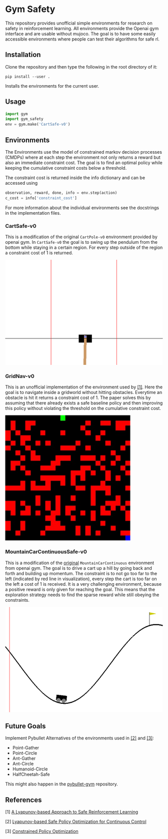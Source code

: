 # Gym Safety

This repository provides unofficial simple environments for research on safety in reinforcement learning.
All environments provide the Openai gym interface and are usable without mujoco.
The goal is to have some easily accessible environments where people can test their algorithms for safe rl.

## Installation
Clone the repository and then type the following in the root directory of it:
```
pip install --user .
```
Installs the environments for the current user.

## Usage
```python
import gym
import gym_safety
env = gym.make('CartSafe-v0')
```

## Environments
The Environments use the model of constrained markov decision processes (CMDPs) where at each step the environment not only returns a reward but also an immediate constraint cost.
The goal is to find an optimal policy while keeping the cumulative constraint costs below a threshold.

The constraint cost is returned inside the info dictionary and can be accessed using
```python
observation, reward, done, info = env.step(action)
c_cost = info['constraint_cost']
```
For more information about the individual environments see the docstrings in the implementation files.

### CartSafe-v0

This is a modification of the original `CartPole-v0` environment provided by openai gym.
In `CartSafe-v0` the goal is to swing up the pendulum from the bottom while staying in a certain region.
For every step outside of the region a constraint cost of 1 is returned.

![CartSafe-v0](gym_safety/assets/cartsafe.png)

### GridNav-v0

This is an unofficial implementation of the environment used by [[1]](#references).
Here the goal is to navigate inside a gridworld without hitting obstacles.
Everytime an obstacle is hit it returns a constraint cost of 1.
The paper solves this by assuming that there already exists a safe baseline policy and then improving this policy without violating the threshold on the cumulative constraint cost.

![GridNav-v0](gym_safety/assets/grid.png)
### MountainCarContinuousSafe-v0

This is a modification of the [original](https://gym.openai.com/envs/MountainCarContinuous-v0/) `MountainCarContinuous` environment from openai gym.
The goal is to drive a cart up a hill by going back and forth and building up momentum.
The constraint is to not go too far to the left (indicated by red line in visualization), every step the cart is too far on the left a cost of 1 is received.
It is a very challenging environment, because a positive reward is only given for reaching the goal.
This means that the exploration strategy needs to find the sparse reward while still obeying the constraints.

![MountainCarContinuousSafe-v0](gym_safety/assets/mountain.png)
## Future Goals
Implement Pybullet Alternatives of the environments used in [[2]](#references) and [[3]](#references):
- Point-Gather
- Point-Circle
- Ant-Gather
- Ant-Circle
- Humanoid-Circle
- HalfCheetah-Safe

This might also happen in the [pybullet-gym](https://github.com/benelot/pybullet-gym) repository.




## References
[1] [A Lyapunov-based Approach to Safe Reinforcement Learning](https://arxiv.org/abs/1805.07708)

[2] [Lyapunov-based Safe Policy Optimization for Continuous Control](https://arxiv.org/abs/1901.10031)

[3] [Constrained Policy Optimization](https://arxiv.org/abs/1705.10528)
